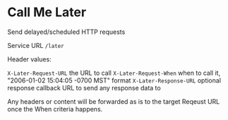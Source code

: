# Call Me Later

Send delayed/scheduled HTTP requests

Service URL `/later`

Header values:

`X-Later-Request-URL` the URL to call
`X-Later-Request-When` when to call it, "2006-01-02 15:04:05 -0700 MST" format
`X-Later-Response-URL` optional response callback URL to send any response data to

Any headers or content will be forwarded as is to the target Reqeust URL once the When criteria happens.
